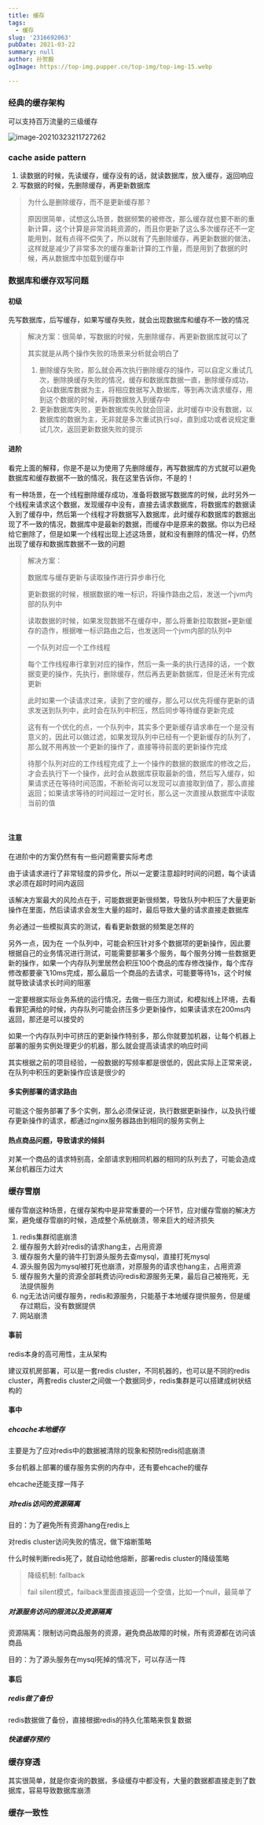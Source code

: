 ```yaml
---
title: 缓存
tags:
  - 缓存
slug: '2316692063'
pubDate: 2021-03-22
summary: null
author: 孙贺毅
ogImage: https://top-img.pupper.cn/top-img/top-img-15.webp

---
```


###  经典的缓存架构

<!-- more -->

可以支持百万流量的三级缓存

![image-20210323211727262](https://gitee.com/flow_disaster/blog-map-bed/raw/master/img/image-20210323211727262.png)

### cache aside pattern

1. 读数据的时候，先读缓存，缓存没有的话，就读数据库，放入缓存，返回响应
2. 写数据的时候，先删除缓存，再更新数据库

>为什么是删除缓存，而不是更新缓存那？
>
>原因很简单，试想这么场景，数据频繁的被修改，那么缓存就也要不断的重新计算，这个计算是非常消耗资源的，而且你更新了这么多次缓存还不一定能用到，就有点得不偿失了，所以就有了先删除缓存，再更新数据的做法，这样就是减少了非常多次的缓存重新计算的工作量，而是用到了数据的时候，再从数据库中加载到缓存中

### 数据库和缓存双写问题

#### 初级

先写数据库，后写缓存，如果写缓存失败，就会出现数据库和缓存不一致的情况

>解决方案：很简单，写数据的时候，先删除缓存，再更新数据库就可以了
>
>其实就是从两个操作失败的场景来分析就会明白了
>
>1. 删除缓存失败，那么就会再次执行删除缓存的操作，可以自定义重试几次，删除换缓存失败的情况，缓存和数据库数据一直，删除缓存成功，会以数据库数据为主，将相应数据写入数据库，等到再次请求缓存，用到这个数据的时候，再将数据放入到缓存中
>2. 更新数据库失败，更新数据库失败就会回滚，此时缓存中没有数据，以数据库的数据为主，无非就是多次重试执行sql，直到成功或者说规定重试几次，返回更新数据失败的提示

#### 进阶

看完上面的解释，你是不是以为使用了先删除缓存，再写数据库的方式就可以避免数据库和缓存数据不一致的情况，我在这里告诉你，不是的！

有一种场景，在一个线程删除缓存成功，准备将数据写数据库的时候，此时另外一个线程来请求这个数据，发现缓存中没有，直接去请求数据库，将数据库的数据读入到了缓存中，然后第一个线程才将数据写入数据库，此时缓存和数据库的数据出现了不一致的情况，数据库中是最新的数据，而缓存中是原来的数据。你以为已经给它删除了，但是如果一个线程出现上述这场景，就和没有删除的情况一样，仍然出现了缓存和数据库数据不一致的问题

>解决方案：
>
>数据库与缓存更新与读取操作进行异步串行化
>
>更新数据的时候，根据数据的唯一标识，将操作路由之后，发送一个jvm内部的队列中
>
>读取数据的时候，如果发现数据不在缓存中，那么将重新拉取数据+更新缓存的造作，根据唯一标识路由之后，也发送同一个jvm内部的队列中
>
>一个队列对应一个工作线程
>
>每个工作线程串行拿到对应的操作，然后一条一条的执行选择的话，一个数据变更的操作，先执行，删除缓存，然后再去更新数据库，但是还米有完成更新
>
>此时如果一个读请求过来，读到了空的缓存，那么可以优先将缓存更新的请求发送到队列中，此时会在队列中积压，然后同步等待缓存更新完成
>
>这有有一个优化的点，一个队列中，其实多个更新缓存请求串在一个是没有意义的，因此可以做过滤，如果发现队列中已经有一个更新缓存的队列了，那么就不用再放一个更新的操作了，直接等待前面的更新操作完成
>
>待那个队列对应的工作线程完成了上一个操作的数据的数据库的修改之后，才会去执行下一个操作，此时会从数据库获取最新的值，然后写入缓存，如果请求还在等待时间范围，不断轮询可以发现可以直接取到值了，那么直接返回；如果请求等待的时间超过一定时长，那么这一次直接从数据库中读取当前的值

​	

#### 注意

在进阶中的方案仍然有有一些问题需要实际考虑

由于读请求进行了非常轻度的异步化，所以一定要注意超时时间的问题，每个读请求必须在超时时间内返回

该解决方案最大的风险点在于，可能数据更新很频繁，导致队列中积压了大量更新操作在里面，然后读请求会发生大量的超时，最后导致大量的请求直接走数据库

务必通过一些模拟真实的测试，看看更新数据的频繁是怎样的

另外一点，因为在 一个队列中，可能会积压针对多个数据项的更新操作，因此要根据自己的业务情况进行测试，可能需要部署多个服务，每个服务分摊一些数据更新的操作，如果一个内存队列里居然会积压100个商品的库存修改操作，每个库存修改都要豪飞10ms完成，那么最后一个商品的去请求，可能要等待1s，这个时候就导致读请求长时间的阻塞

一定要根据实际业务系统的运行情况，去做一些压力测试，和模拟线上环境，去看看罪犯满给的时候，内存队列可能会挤压多少更新操作，如果读请求在200ms内返回，那还是可以接受的

如果一个内存队列中可挤压的更新操作特别多，那么你就要加机器，让每个机器上部署的服务实例处理更少的机器，那么就会提高读请求的响应时间

其实根据之前的项目经验，一般数据的写频率都是很低的，因此实际上正常来说，在队列中积压的更新操作应该是很少的

#### 多实例部署的请求路由

可能这个服务部署了多个实例，那么必须保证说，执行数据更新操作，以及执行缓存更新操作的请求，都通过nginx服务器路由到相同的服务实例上

#### 热点商品问题，导致请求的倾斜

对某一个商品的请求特别高，全部请求到相同机器的相同的队列去了，可能会造成某台机器压力过大

### 缓存雪崩

缓存雪崩这种场景，在缓存架构中是非常重要的一个环节，应对缓存雪崩的解决方案，避免缓存雪崩的时候，造成整个系统崩溃，带来巨大的经济损失

1. redis集群彻底崩溃
2. 缓存服务大龄对redis的请求hang主，占用资源
3. 缓存服务大量的骑牛打到源头服务去查mysql，直接打死mysql
4. 源头服务因为mysql被打死也崩溃，对原服务的请求也hang主，占用资源
5. 缓存服务大量的资源全部耗费访问redis和源服务无果，最后自己被拖死，无法提供服务
6. ng无法访问缓存服务，redis和源服务，只能基于本地缓存提供服务，但是缓存过期后，没有数据提供
7. 网站崩溃

#### 事前

redis本身的高可用性，主从架构

建议双机房部署，可以是一套redis cluster，不同机器的，也可以是不同的redis cluster，两套redis cluster之间做一个数据同步，redis集群是可以搭建成树状结构的

#### 事中

##### ehcache本地缓存

主要是为了应对redis中的数据被清除的现象和预防redis彻底崩溃

多台机器上部署的缓存服务实例的内存中，还有要ehcache的缓存

ehcache还能支撑一阵子

##### 对redis访问的资源隔离

目的：为了避免所有资源hang在redis上

对redis cluster访问失败的情况，做下熔断策略

什么时候判断redis死了，就自动给他熔断，部署redis cluster的降级策略

> 降级机制: fallback
>
> fail silent模式，failback里面直接返回一个空值，比如一个null，最简单了

##### 对源服务访问的限流以及资源隔离

资源隔离：限制访问商品服务的资源，避免商品故障的时候，所有资源都在访问该商品

目的：为了源头服务在mysql死掉的情况下，可以存活一阵

#### 事后

##### redis做了备份

redis数据做了备份，直接根据redis的持久化策略来恢复数据

##### 快速缓存预约

### 缓存穿透

其实很简单，就是你查询的数据，多级缓存中都没有，大量的数据都直接走到了数据库，容易导致数据库崩溃

### 缓存一致性



